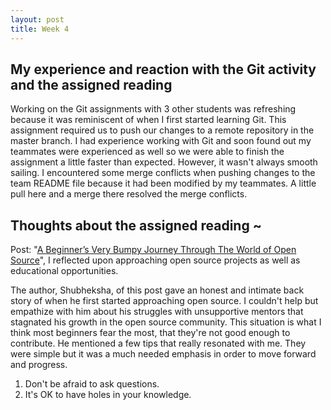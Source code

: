 ```yaml
---
layout: post
title: Week 4
---
```



## My experience and reaction with the Git activity and the assigned reading

Working on the Git assignments with 3 other students was refreshing because it was reminiscent of when I first started learning Git. This assignment required us to push our changes to a remote repository in the master branch. I had experience working with Git and soon found out my teammates were experienced as well so we were able to finish the assignment a little faster than expected. However, it wasn't always smooth sailing. I encountered some merge conflicts when pushing changes to the team README file because it had been modified by my teammates. A little pull here and a merge there resolved the merge conflicts.

## Thoughts about the assigned reading ~

Post: "[A Beginner’s Very Bumpy Journey Through The World of Open Source](https://www.freecodecamp.org/news/a-beginners-very-bumpy-journey-through-the-world-of-open-source-4d108d540b39/)", I reflected upon approaching open source projects as well as educational opportunities.

The author, Shubheksha, of this post gave an honest and intimate back story of when he first started approaching open source. I couldn't help but empathize with him about his struggles with unsupportive mentors that stagnated his growth in the open source community. This situation is what I think most beginners fear the most, that they're not good enough to contribute. He mentioned a few tips that really resonated with me. They were simple but it was a much needed emphasis in order to move forward and progress.
1. Don't be afraid to ask questions.
2. It's OK to have holes in your knowledge.
